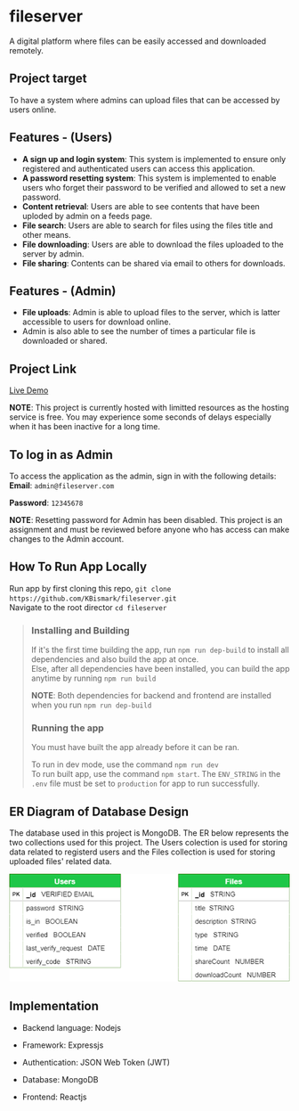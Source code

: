 # fileserver
A digital platform where files can be easily accessed and downloaded remotely.

## Project target
To have a system where admins can upload files that can be accessed by users online.     

## Features - (Users)
- **A sign up and login system**: This system is implemented to ensure only registered and authenticated users can access this application.    
- **A password resetting system**: This system is implemented to enable users who forget their password to be verified and allowed to set a new password.
- **Content retrieval**: Users are able to see contents that have been uploded by admin on a feeds page.
- **File search**: Users are able to search for files using the files title and other means. 
- **File downloading**: Users are able to download the files uploaded to the server by admin.
- **File sharing**: Contents can be shared via email to others for downloads.    

## Features - (Admin)
- **File uploads**: Admin is able to upload files to the server, which is latter accessible to users for download online.
- Admin is also able to see the number of times a particular file is downloaded or shared.    



## Project Link
[Live Demo](https://fileserver-8tgg.onrender.com/)    

**NOTE**: This project is currently hosted with limitted resources as the hosting service is free. 
You may experience some seconds of delays especially when it has been inactive for a long time. 


## To log in as Admin
To access the application as the admin, sign in with the following details:    
**Email**: `admin@fileserver.com`    

**Password**: `12345678`    

**NOTE**: Resetting password for Admin has been disabled. This project is an assignment and must be reviewed before anyone who has access can make changes to the Admin account.    

## How To Run App Locally
Run app by first cloning this repo, `git clone https://github.com/KBismark/fileserver.git`    
Navigate to the root director `cd fileserver`   
> ### Installing and Building
> If it's the first time building the app, run `npm run dep-build` to install all dependencies and also build the app at once.        
> Else, after all dependencies have been installed, you can build the app anytime by running `npm run build`   
> 
> **NOTE**: Both dependencies for backend and frontend are installed when you run `npm run dep-build`    
>     
> ### Running the app
> You must have built the app already before it can be ran.    
>
> To run in dev mode, use the command `npm run dev`    
> To run built app, use the command `npm start`. The `ENV_STRING` in the `.env` file must be set to `production` for app to run successfully.        
>

## ER Diagram of Database Design
The database used in this project is MongoDB. The ER below represents the two collections used for this project. The Users colection is used for storing data related 
to registerd users and the Files collection is used for storing uploaded files' related data.    

![Entity Relation Diagram](./entity-relation.png)    

## Implementation
- Backend language: Nodejs    

- Framework: Expressjs    

- Authentication: JSON Web Token (JWT)    

- Database: MongoDB    

- Frontend: Reactjs    
